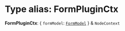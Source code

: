 # Type alias: FormPluginCtx

**FormPluginCtx**: { `formModel`: [`FormModel`](/auto-docs/free-layout-editor/classes/FormModel.md)  } & `NodeContext`
